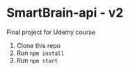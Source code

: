 # SmartBrain-api - v2
Final project for Udemy course

1. Clone this repo
2. Run `npm install`
3. Run `npm start`
